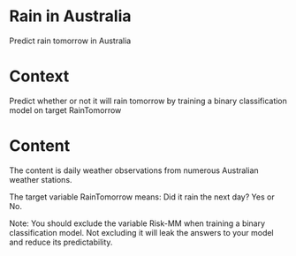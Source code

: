 # Rain in Australia
Predict rain tomorrow in Australia

# Context
Predict whether or not it will rain tomorrow by training a binary classification model on target RainTomorrow

# Content
The content is daily weather observations from numerous Australian weather stations.

The target variable RainTomorrow means: Did it rain the next day? Yes or No.

Note: You should exclude the variable Risk-MM when training a binary classification model. Not excluding it will leak the answers to your model and reduce its predictability.
